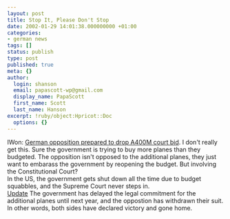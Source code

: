 ```yaml
---
layout: post
title: Stop It, Please Don't Stop
date: 2002-01-29 14:01:38.000000000 +01:00
categories:
- german news
tags: []
status: publish
type: post
published: true
meta: {}
author:
  login: shanson
  email: papascott-wp@gmail.com
  display_name: PapaScott
  first_name: Scott
  last_name: Hanson
excerpt: !ruby/object:Hpricot::Doc
  options: {}
---
```

<p>IWon: <a href="http://money.iwon.com/jsp/nw/nwdt_rt.jsp?cat=USMARKET&src=201&feed=reu&section=news&news_id=reu-l29305613&date=20020129&alias=/alias/money/cm/nw">German opposition prepared to drop A400M court bid</a>. I don't really get this. Sure the government is trying to buy more planes than they budgeted. The opposition isn't opposed to the additional planes, they just want to embarass the government by reopening the budget. But involving the Constitutional Court?<br />
In the US, the government gets shut down all the time due to budget squabbles, and the Supreme Court never steps in.<br />
<a href="http://c.moreover.com/click/here.pl?x31207647">Update</a> The government has delayed the legal commitment for the additional planes until next year, and the oppostion has withdrawn their suit. In other words, both sides have declared victory and gone home.</p>

